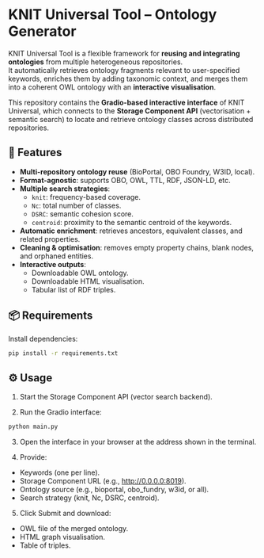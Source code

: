 
# KNIT Universal Tool – Ontology Generator

KNIT Universal Tool is a flexible framework for **reusing and integrating ontologies** from multiple heterogeneous repositories.  
It automatically retrieves ontology fragments relevant to user-specified keywords, enriches them by adding taxonomic context, and merges them into a coherent OWL ontology with an **interactive visualisation**.

This repository contains the **Gradio-based interactive interface** of KNIT Universal, which connects to the **Storage Component API** (vectorisation + semantic search) to locate and retrieve ontology classes across distributed repositories.


## 🚀 Features

- **Multi-repository ontology reuse** (BioPortal, OBO Foundry, W3ID, local).
- **Format-agnostic**: supports OBO, OWL, TTL, RDF, JSON-LD, etc.
- **Multiple search strategies**:
  - `knit`: frequency-based coverage.
  - `Nc`: total number of classes.
  - `DSRC`: semantic cohesion score.
  - `centroid`: proximity to the semantic centroid of the keywords.
- **Automatic enrichment**: retrieves ancestors, equivalent classes, and related properties.
- **Cleaning & optimisation**: removes empty property chains, blank nodes, and orphaned entities.
- **Interactive outputs**:
  - Downloadable OWL ontology.
  - Downloadable HTML visualisation.
  - Tabular list of RDF triples.

## 📦 Requirements


Install dependencies:

```bash
pip install -r requirements.txt
```

## ⚙️ Usage

1. Start the Storage Component API (vector search backend).

2. Run the Gradio interface:

```bash
python main.py
```

3. Open the interface in your browser at the address shown in the terminal.
 
4. Provide:
 
- Keywords (one per line).
- Storage Component URL (e.g., http://0.0.0.0:8019).
- Ontology source (e.g., bioportal, obo_fundry, w3id, or all).
- Search strategy (knit, Nc, DSRC, centroid).
   
5. Click Submit and download:
- OWL file of the merged ontology.
- HTML graph visualisation.
- Table of triples.


